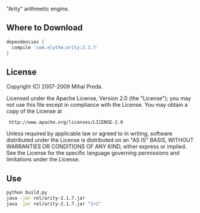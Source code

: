 "Arity" arithmetic engine.

Where to Download
-----------------
```groovy
dependencies {
  compile 'com.xlythe:arity:2.1.7'
}
```

License
-----------------

Copyright (C) 2007-2009 Mihai Preda.

Licensed under the Apache License, Version 2.0 (the "License");
you may not use this file except in compliance with the License.
You may obtain a copy of the License at

     http://www.apache.org/licenses/LICENSE-2.0

Unless required by applicable law or agreed to in writing, software
distributed under the License is distributed on an "AS IS" BASIS,
WITHOUT WARRANTIES OR CONDITIONS OF ANY KIND, either express or implied.
See the License for the specific language governing permissions and
limitations under the License.

Use
-----------------

```bash
python build.py
java -jar rel/arity-2.1.7.jar
java -jar rel/arity-2.1.7.jar "1+2"
```
